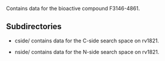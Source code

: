 Contains data for the bioactive compound F3146-4861.

## Subdirectories

- cside/ contains data for the C-side search space on rv1821.

- nside/ contains data for the N-side search space on rv1821.

